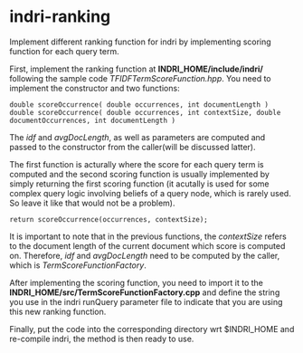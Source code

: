 # indri-ranking
Implement different ranking function for indri by implementing scoring function
for each query term.

First, implement the ranking function at **INDRI_HOME/include/indri/** following the
sample code *TFIDFTermScoreFunction.hpp*. You need to implement the constructor and
two functions:
```
double scoreOccurrence( double occurrences, int documentLength ) 
double scoreOccurrence( double occurrences, int contextSize, double documentOccurrences, int documentLength )
```
The *idf* and *avgDocLength*, as well as parameters are computed and passed  to the
constructor from the caller(will be discussed latter).

The first function is acturally where the score for each query term is computed and the second scoring function is usually implemented by simply returning the first scoring function (it acutally is used for some complex query logic involving beliefs of a query node, which is rarely used. So leave it like that would not be a problem).
```
return scoreOccurrence(occurrences, contextSize);
```


It is important to note that in the previous functions, the *contextSize* refers to the document length of the current document which score is computed on. Therefore, *idf* and *avgDocLength* need to be computed by the caller, which is *TermScoreFunctionFactory*. 


After implementing the scoring function, you need to import it to the **INDRI_HOME/src/TermScoreFunctionFactory.cpp** and define the string you use in the indri runQuery parameter file to indicate that you are using this new ranking function.


Finally, put the code into the corresponding directory wrt $INDRI_HOME and re-compile indri, the method is then ready to use.


 
